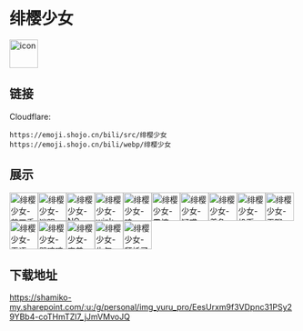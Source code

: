 # 绯樱少女
<img src="https://emoji.shojo.cn/bili/src/绯樱少女/icon.png" width="50" height="50" alt="icon">

## 链接
Cloudflare:
```
https://emoji.shojo.cn/bili/src/绯樱少女
https://emoji.shojo.cn/bili/webp/绯樱少女
```
## 展示
<img src="https://emoji.shojo.cn/bili/src/绯樱少女/绯樱少女-剪刀手.png" width="50" height="50" alt="绯樱少女-剪刀手"><img src="https://emoji.shojo.cn/bili/src/绯樱少女/绯樱少女-迷眼.png" width="50" height="50" alt="绯樱少女-迷眼"><img src="https://emoji.shojo.cn/bili/src/绯樱少女/绯樱少女-NO.png" width="50" height="50" alt="绯樱少女-NO"><img src="https://emoji.shojo.cn/bili/src/绯樱少女/绯樱少女-wink.png" width="50" height="50" alt="绯樱少女-wink"><img src="https://emoji.shojo.cn/bili/src/绯樱少女/绯樱少女-哇.png" width="50" height="50" alt="绯樱少女-哇"><img src="https://emoji.shojo.cn/bili/src/绯樱少女/绯樱少女-震惊.png" width="50" height="50" alt="绯樱少女-震惊"><img src="https://emoji.shojo.cn/bili/src/绯樱少女/绯樱少女-疑惑.png" width="50" height="50" alt="绯樱少女-疑惑"><img src="https://emoji.shojo.cn/bili/src/绯樱少女/绯樱少女-着急.png" width="50" height="50" alt="绯樱少女-着急"><img src="https://emoji.shojo.cn/bili/src/绯樱少女/绯樱少女-投币.png" width="50" height="50" alt="绯樱少女-投币"><img src="https://emoji.shojo.cn/bili/src/绯樱少女/绯樱少女-无聊.png" width="50" height="50" alt="绯樱少女-无聊"><img src="https://emoji.shojo.cn/bili/src/绯樱少女/绯樱少女-无语.png" width="50" height="50" alt="绯樱少女-无语"><img src="https://emoji.shojo.cn/bili/src/绯樱少女/绯樱少女-哭啼啼.png" width="50" height="50" alt="绯樱少女-哭啼啼"><img src="https://emoji.shojo.cn/bili/src/绯樱少女/绯樱少女-害羞.png" width="50" height="50" alt="绯樱少女-害羞"><img src="https://emoji.shojo.cn/bili/src/绯樱少女/绯樱少女-生气.png" width="50" height="50" alt="绯樱少女-生气"><img src="https://emoji.shojo.cn/bili/src/绯樱少女/绯樱少女-拜托了.png" width="50" height="50" alt="绯樱少女-拜托了">

## 下载地址

https://shamiko-my.sharepoint.com/:u:/g/personal/img_yuru_pro/EesUrxm9f3VDpnc31PSy29YBb4-coTHmTZl7_jJmVMvoJQ